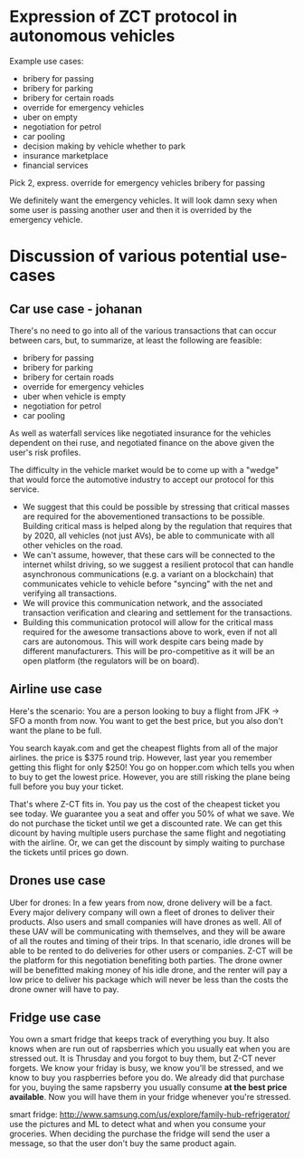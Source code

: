 # Expression of ZCT protocol in autonomous vehicles

Example use cases:
- bribery for passing
- bribery for parking
- bribery for certain roads
- override for emergency vehicles
- uber on empty
- negotiation for petrol
- car pooling
- decision making by vehicle whether to park
- insurance marketplace
- financial services

Pick 2, express.
override for emergency vehicles
bribery for passing

We definitely want the emergency vehicles. It will look damn sexy when some user is passing another user and then it is overrided by the emergency vehicle.

# Discussion of various potential use-cases

## Car use case - johanan

There's no need to go into all of the various transactions that can occur between cars, but, to summarize, at least the following are feasible:

- bribery for passing
- bribery for parking
- bribery for certain roads
- override for emergency vehicles
- uber when vehicle is empty
- negotiation for petrol
- car pooling

As well as waterfall services like negotiated insurance for the vehicles dependent on thei ruse, and negotiated finance on the above given the user's risk profiles.

The difficulty in the vehicle market would be to come up with a "wedge" that would force the automotive industry to accept our protocol for this service. 

- We suggest that this could be possible by stressing that critical masses are required for the abovementioned transactions to be possible. Building critical mass is helped along by the regulation that requires that by 2020, all vehicles (not just AVs), be able to communicate with all other vehicles on the road. 
- We can't assume, however, that these cars will be connected to the internet whilst driving, so we suggest a resilient protocol that can handle asynchronous communications (e.g. a variant on a blockchain) that communicates vehicle to vehicle before "syncing" with the net and verifying all transactions. 
- We will provice this communication network, and the associated transaction verification and clearing and settlement for the transactions. 
- Building this communication protocol will allow for the critical mass required for the awesome transactions above to work, even if not all cars are autonomous. This will work despite cars being made by different manufacturers. This will be pro-competitive as it will be an open platform (the regulators will be on board). 

## Airline use case

Here's the scenario: You are a person looking to buy a flight from JFK -> SFO a month from now. You want to get the best price, but you also don't want the plane to be full.

You search kayak.com and get the cheapest flights from all of the major airlines. the price is $375 round trip. However, last year you remember getting this flight for only $250! You go on hopper.com which tells you when to buy to get the lowest price. However, you are still risking the plane being full before you buy your ticket.

That's where Z-CT fits in. You pay us the cost of the cheapest ticket you see today. We guarantee you a seat and offer you 50% of what we save. We do not purchase the ticket until we get a discounted rate. We can get this dicount by having multiple users purchase the same flight and negotiating with the airline. Or, we can get the discount by simply waiting to purchase the tickets until prices go down.

## Drones use case 

Uber for drones: In a few years from now, drone delivery will be a fact. Every major delivery company will own a fleet of drones to deliver their products. Also users and small companies will have drones as well. All of these UAV will be communicating with themselves, and they will be aware of all the routes and timing of their trips. In that scenario, idle drones will be able to be rented to do deliveries for other users or companies. Z-CT will be the platform for this negotiation benefiting both parties. The drone owner will be benefitted making money of his idle drone, and the renter will pay a low price to deliver his package which will never be less than the costs the drone owner will have to pay.

## Fridge use case

You own a smart fridge that keeps track of everything you buy. It also knows when are run out of rapsberries which you usually eat when you are stressed out. It is Thrusday and you forgot to buy them, but Z-CT never forgets. We know your friday is busy, we know you'll be stressed, and we know to buy you raspberries before you do. We already did that purchase for you, buying the same rapsberry you usually consume **at the best price available**. Now you will have them in your fridge whenever you're stressed.

smart fridge: http://www.samsung.com/us/explore/family-hub-refrigerator/ use the pictures and ML to detect what and when you consume your groceries. When deciding the purchase the fridge will send the user a message, so that the user don't buy the same product again.

